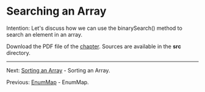 # Searching an Array

Intention: Let's discuss how we can use the binarySearch() method to search an element in an array.

Download the PDF file of the [chapter](chapter_36.pdf). Sources are available in the <b>src</b> directory. 

<hr>

Next: [Sorting an Array](chapter_37.md "Sorting an Array") - Sorting an Array.

Previous: [EnumMap](chapter_35.md "EnumMap") - EnumMap.